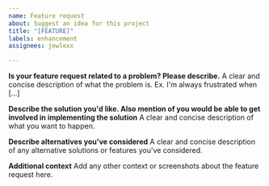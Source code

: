 ```yaml
---
name: Feature request
about: Suggest an idea for this project
title: "[FEATURE]"
labels: enhancement
assignees: jewlexx

---
```


**Is your feature request related to a problem? Please describe.**
A clear and concise description of what the problem is. Ex. I'm always frustrated when [...]

**Describe the solution you'd like. Also mention of you would be able to get involved in implementing the solution**
A clear and concise description of what you want to happen.

**Describe alternatives you've considered**
A clear and concise description of any alternative solutions or features you've considered.

**Additional context**
Add any other context or screenshots about the feature request here.
